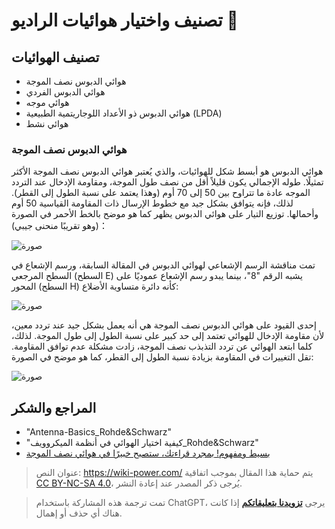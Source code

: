 # تصنيف واختيار هوائيات الراديو 🚧

## تصنيف الهوائيات

- هوائي الدبوس نصف الموجة
- هوائي الدبوس الفردي
- هوائي موجه
- هوائي الدبوس ذو الأعداد اللوجاريتمية الطبيعية (LPDA)
- هوائي نشط

### هوائي الدبوس نصف الموجة

هوائي الدبوس هو أبسط شكل للهوائيات، والذي يُعتبر هوائي الدبوس نصف الموجة الأكثر تمثيلًا. طوله الإجمالي يكون قليلاً أقل من نصف طول الموجة، ومقاومة الإدخال عند التردد الموجه عادة ما تتراوح بين 50 إلى 70 أوم (وهذا يعتمد على نسبة الطول إلى القطر). لذلك، فإنه يتوافق بشكل جيد مع خطوط الإرسال ذات المقاومة القياسية 50 أوم وأحمالها. توزيع التيار على هوائي الدبوس يظهر كما هو موضح بالخط الأحمر في الصورة (وهو تقريبًا منحنى جيبي)：

![صورة](https://media.wiki-power.com/img/20220620095017.png)

تمت مناقشة الرسم الإشعاعي لهوائي الدبوس في المقالة السابقة، ورسم الإشعاع في السطح المرجعي (السطح E) يشبه الرقم "8"، بينما يبدو رسم الإشعاع عموديًا على المحور (السطح H) كأنه دائرة متساوية الأضلاع:

![صورة](https://media.wiki-power.com/img/20220615110744.png)

إحدى القيود على هوائي الدبوس نصف الموجة هي أنه يعمل بشكل جيد عند تردد معين، لأن مقاومة الإدخال للهوائي تعتمد إلى حد كبير على نسبة الطول إلى طول الموجة. لذلك، كلما ابتعد الهوائي عن تردد التذبذب نصف الموجة، زادت مشكلة عدم توافق المقاومة. تقل التغييرات في المقاومة بزيادة نسبة الطول إلى القطر، كما هو موضح في الصورة:

![صورة](https://media.wiki-power.com/img/20220620142357.png)

## المراجع والشكر

- "Antenna-Basics_Rohde&Schwarz"
- "كيفية اختيار الهوائي في أنظمة الميكروويف_Rohde&Schwarz"
- [بسيط ومفهوم! بمجرد قراءتك، ستصبح خبيرًا في هوائي نصف الموجة](https://zhuanlan.zhihu.com/p/51098683)

> عنوان النص: <https://wiki-power.com/>
> يتم حماية هذا المقال بموجب اتفاقية [CC BY-NC-SA 4.0](https://creativecommons.org/licenses/by/4.0/deed.zh)، يُرجى ذكر المصدر عند إعادة النشر.

> تمت ترجمة هذه المشاركة باستخدام ChatGPT، يرجى [**تزويدنا بتعليقاتكم**](https://github.com/linyuxuanlin/Wiki_MkDocs/issues/new) إذا كانت هناك أي حذف أو إهمال.
